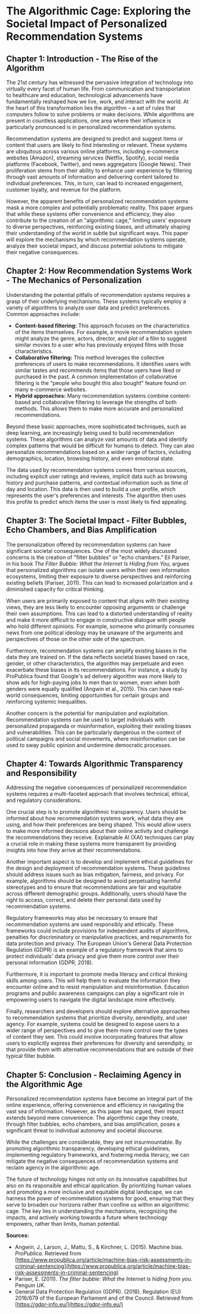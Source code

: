 # The Algorithmic Cage: Exploring the Societal Impact of Personalized Recommendation Systems

## Chapter 1: Introduction - The Rise of the Algorithm

The 21st century has witnessed the pervasive integration of technology into virtually every facet of human life. From communication and transportation to healthcare and education, technological advancements have fundamentally reshaped how we live, work, and interact with the world. At the heart of this transformation lies the algorithm – a set of rules that computers follow to solve problems or make decisions. While algorithms are present in countless applications, one area where their influence is particularly pronounced is in personalized recommendation systems.

Recommendation systems are designed to predict and suggest items or content that users are likely to find interesting or relevant. These systems are ubiquitous across various online platforms, including e-commerce websites (Amazon), streaming services (Netflix, Spotify), social media platforms (Facebook, Twitter), and news aggregators (Google News). Their proliferation stems from their ability to enhance user experience by filtering through vast amounts of information and delivering content tailored to individual preferences. This, in turn, can lead to increased engagement, customer loyalty, and revenue for the platform.

However, the apparent benefits of personalized recommendation systems mask a more complex and potentially problematic reality. This paper argues that while these systems offer convenience and efficiency, they also contribute to the creation of an "algorithmic cage," limiting users' exposure to diverse perspectives, reinforcing existing biases, and ultimately shaping their understanding of the world in subtle but significant ways. This paper will explore the mechanisms by which recommendation systems operate, analyze their societal impact, and discuss potential solutions to mitigate their negative consequences.

## Chapter 2: How Recommendation Systems Work - The Mechanics of Personalization

Understanding the potential pitfalls of recommendation systems requires a grasp of their underlying mechanisms. These systems typically employ a variety of algorithms to analyze user data and predict preferences. Common approaches include:

*   **Content-based filtering:** This approach focuses on the characteristics of the items themselves. For example, a movie recommendation system might analyze the genre, actors, director, and plot of a film to suggest similar movies to a user who has previously enjoyed films with those characteristics.
*   **Collaborative filtering:** This method leverages the collective preferences of users to make recommendations. It identifies users with similar tastes and recommends items that those users have liked or purchased in the past. A common implementation of collaborative filtering is the "people who bought this also bought" feature found on many e-commerce websites.
*   **Hybrid approaches:** Many recommendation systems combine content-based and collaborative filtering to leverage the strengths of both methods. This allows them to make more accurate and personalized recommendations.

Beyond these basic approaches, more sophisticated techniques, such as deep learning, are increasingly being used to build recommendation systems. These algorithms can analyze vast amounts of data and identify complex patterns that would be difficult for humans to detect. They can also personalize recommendations based on a wider range of factors, including demographics, location, browsing history, and even emotional state.

The data used by recommendation systems comes from various sources, including explicit user ratings and reviews, implicit data such as browsing history and purchase patterns, and contextual information such as time of day and location. This data is then used to build a user profile, which represents the user's preferences and interests. The algorithm then uses this profile to predict which items the user is most likely to find appealing.

## Chapter 3: The Societal Impact - Filter Bubbles, Echo Chambers, and Bias Amplification

The personalization offered by recommendation systems can have significant societal consequences. One of the most widely discussed concerns is the creation of "filter bubbles" or "echo chambers." Eli Pariser, in his book *The Filter Bubble: What the Internet Is Hiding from You,* argues that personalized algorithms can isolate users within their own information ecosystems, limiting their exposure to diverse perspectives and reinforcing existing beliefs (Pariser, 2011). This can lead to increased polarization and a diminished capacity for critical thinking.

When users are primarily exposed to content that aligns with their existing views, they are less likely to encounter opposing arguments or challenge their own assumptions. This can lead to a distorted understanding of reality and make it more difficult to engage in constructive dialogue with people who hold different opinions. For example, someone who primarily consumes news from one political ideology may be unaware of the arguments and perspectives of those on the other side of the spectrum.

Furthermore, recommendation systems can amplify existing biases in the data they are trained on. If the data reflects societal biases based on race, gender, or other characteristics, the algorithm may perpetuate and even exacerbate these biases in its recommendations. For instance, a study by ProPublica found that Google's ad delivery algorithm was more likely to show ads for high-paying jobs to men than to women, even when both genders were equally qualified (Angwin et al., 2015). This can have real-world consequences, limiting opportunities for certain groups and reinforcing systemic inequalities.

Another concern is the potential for manipulation and exploitation. Recommendation systems can be used to target individuals with personalized propaganda or misinformation, exploiting their existing biases and vulnerabilities. This can be particularly dangerous in the context of political campaigns and social movements, where misinformation can be used to sway public opinion and undermine democratic processes.

## Chapter 4: Towards Algorithmic Transparency and Responsibility

Addressing the negative consequences of personalized recommendation systems requires a multi-faceted approach that involves technical, ethical, and regulatory considerations.

One crucial step is to promote algorithmic transparency. Users should be informed about how recommendation systems work, what data they are using, and how their preferences are being shaped. This would allow users to make more informed decisions about their online activity and challenge the recommendations they receive. Explainable AI (XAI) techniques can play a crucial role in making these systems more transparent by providing insights into how they arrive at their recommendations.

Another important aspect is to develop and implement ethical guidelines for the design and deployment of recommendation systems. These guidelines should address issues such as bias mitigation, fairness, and privacy. For example, algorithms should be designed to avoid perpetuating harmful stereotypes and to ensure that recommendations are fair and equitable across different demographic groups. Additionally, users should have the right to access, correct, and delete their personal data used by recommendation systems.

Regulatory frameworks may also be necessary to ensure that recommendation systems are used responsibly and ethically. These frameworks could include provisions for independent audits of algorithms, penalties for discriminatory or manipulative practices, and requirements for data protection and privacy. The European Union's General Data Protection Regulation (GDPR) is an example of a regulatory framework that aims to protect individuals' data privacy and give them more control over their personal information (GDPR, 2018).

Furthermore, it is important to promote media literacy and critical thinking skills among users. This will help them to evaluate the information they encounter online and to resist manipulation and misinformation. Education programs and public awareness campaigns can play a significant role in empowering users to navigate the digital landscape more effectively.

Finally, researchers and developers should explore alternative approaches to recommendation systems that prioritize diversity, serendipity, and user agency. For example, systems could be designed to expose users to a wider range of perspectives and to give them more control over the types of content they see. This could involve incorporating features that allow users to explicitly express their preferences for diversity and serendipity, or that provide them with alternative recommendations that are outside of their typical filter bubble.

## Chapter 5: Conclusion - Reclaiming Agency in the Algorithmic Age

Personalized recommendation systems have become an integral part of the online experience, offering convenience and efficiency in navigating the vast sea of information. However, as this paper has argued, their impact extends beyond mere convenience. The algorithmic cage they create, through filter bubbles, echo chambers, and bias amplification, poses a significant threat to individual autonomy and societal discourse.

While the challenges are considerable, they are not insurmountable. By promoting algorithmic transparency, developing ethical guidelines, implementing regulatory frameworks, and fostering media literacy, we can mitigate the negative consequences of recommendation systems and reclaim agency in the algorithmic age.

The future of technology hinges not only on its innovative capabilities but also on its responsible and ethical application. By prioritizing human values and promoting a more inclusive and equitable digital landscape, we can harness the power of recommendation systems for good, ensuring that they serve to broaden our horizons rather than confine us within an algorithmic cage. The key lies in understanding the mechanisms, recognizing the impacts, and actively working towards a future where technology empowers, rather than limits, human potential.

**Sources:**

*   Angwin, J., Larson, J., Mattu, S., & Kirchner, L. (2015). Machine bias. *ProPublica*. Retrieved from [https://www.propublica.org/article/machine-bias-risk-assessments-in-criminal-sentencing](https://www.propublica.org/article/machine-bias-risk-assessments-in-criminal-sentencing)
*   Pariser, E. (2011). *The filter bubble: What the Internet is hiding from you*. Penguin UK.
*   General Data Protection Regulation (GDPR). (2018). Regulation (EU) 2016/679 of the European Parliament and of the Council. Retrieved from [https://gdpr-info.eu/](https://gdpr-info.eu/)

